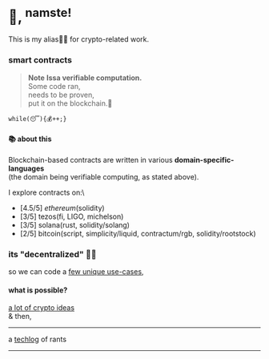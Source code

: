 # 👋, <sup>namste!</sup>

This is my alias:genie_man: for crypto-related work.

### smart contracts

> **Note**
**Issa verifiable computation.**  
Some code ran,\
needs to be proven,\
put it on the blockchain.:massage:

```while(😴){💰++;}```

#### 📚 about this

Blockchain-based contracts are written in various **domain-specific-languages**\
(the domain being verifiable computing, as stated above).

I explore contracts on:\

- [4.5/5] _ethereum_(solidity)
- [3/5] tezos(fi, LIGO, michelson)
- [3/5] solana(rust, solidity/solang)
- [2/5] bitcoin(script, simplicity/liquid, contractum/rgb, solidity/rootstock)

### its "decentralized" 🕵️‍♂️

so we can code a [few unique use-cases](),

#### what is possible?

[a lot of crypto ideas](https://1-om.github.io/)  
& then,

<!--#### some stuff for you

+ [money is like water](https://github.com/1-om/flowdefi)
+ [money is energy](https://1-om.github.io/econophysics)
+ [time is money](https://1-om.github.io/sandsoftime)
+ [isles of man](https://1-om.github.io/islesofman)

(with ♥)-->

---

a [techlog](https://1-om.github.io/1-om) of rants

---
